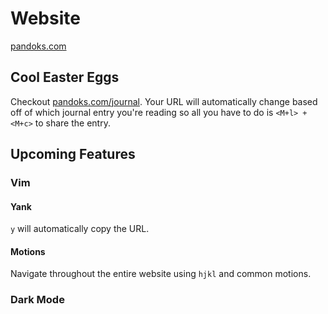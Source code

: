 # Website

[pandoks.com](https://pandoks.com)

## Cool Easter Eggs

Checkout [pandoks.com/journal](https://pandoks.com/journal). Your URL will automatically change
based off of which journal entry you're reading so all you have to do is `<M+l> + <M+c>` to share
the entry.

## Upcoming Features

### Vim

#### Yank

`y` will automatically copy the URL.

#### Motions

Navigate throughout the entire website using `hjkl` and common motions.

### Dark Mode
